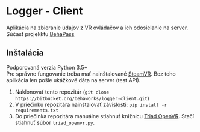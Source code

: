 # Logger - Client
Aplikácia na zbieranie údajov z VR ovládačov a ich odosielanie na server. Súčasť projekktu [BehaPass](http://labss2.fiit.stuba.sk/TeamProject/2019/team12/)

## Inštalácia
Podporovaná verzia Python 3.5+  
Pre správne fungovanie treba mať nainštalované [SteamVR](https://store.steampowered.com/app/250820/SteamVR/). Bez toho aplikácia len pošle ukážkové dáta na server (test API).
1. Naklonovať tento repozitár (`git clone https://bitbucket.org/behaworks/logger-client.git`)
2. V priečinku repozitára nainštalovať závislosti: `pip install -r requirements.txt`
3. Do priečinka repozitára manuálne stiahnuť knižnicu [Triad OpenVR](https://github.com/TriadSemi/triad_openvr). Stačí stiahnuť súbor `triad_openvr.py`.

